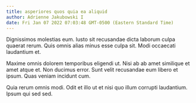```yaml
---
title: asperiores quos quia ea aliquid
author: Adrienne Jakubowski I
date: Fri Jan 07 2022 07:03:48 GMT-0500 (Eastern Standard Time)
---
```

Dignissimos molestias eum. Iusto sit recusandae dicta laborum culpa quaerat rerum. Quis omnis alias minus esse culpa sit. Modi occaecati laudantium et.

 Maxime omnis dolorem temporibus eligendi ut. Nisi ab ab amet similique et amet atque et. Non ducimus error. Sunt velit recusandae eum libero et ipsum. Quas veniam incidunt cum.

 Quia rerum omnis modi. Odit et illo ut et nisi quo illum corrupti laudantium. Ipsum qui sed sed.